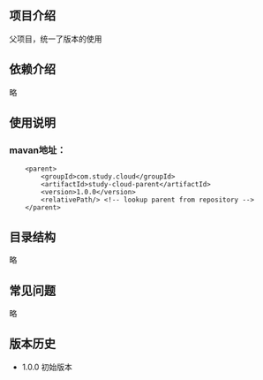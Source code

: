 ## 项目介绍
父项目，统一了版本的使用

## 依赖介绍
略

## 使用说明
### mavan地址：
        <parent>
            <groupId>com.study.cloud</groupId>
            <artifactId>study-cloud-parent</artifactId>
            <version>1.0.0</version>
            <relativePath/> <!-- lookup parent from repository -->
        </parent>

## 目录结构
略

## 常见问题
略

## 版本历史
+ 1.0.0 初始版本